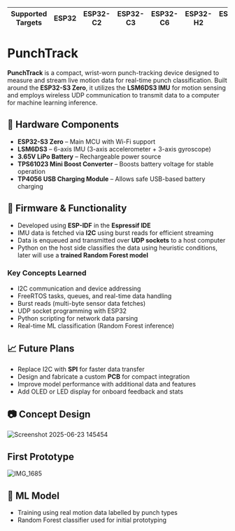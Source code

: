 | Supported Targets | ESP32 | ESP32-C2 | ESP32-C3 | ESP32-C6 | ESP32-H2 | ESP32-P4 | ESP32-S2 | ESP32-S3 |
| ----------------- | ----- | -------- | -------- | -------- | -------- | -------- | -------- | -------- |

# PunchTrack

**PunchTrack** is a compact, wrist-worn punch-tracking device designed to measure and stream live motion data for real-time punch classification. Built around the **ESP32-S3 Zero**, it utilizes the **LSM6DS3 IMU** for motion sensing and employs wireless UDP communication to transmit data to a computer for machine learning inference.

## 🔧 Hardware Components

- **ESP32-S3 Zero** – Main MCU with Wi-Fi support
- **LSM6DS3** – 6-axis IMU (3-axis accelerometer + 3-axis gyroscope)
- **3.65V LiPo Battery** – Rechargeable power source
- **TPS61023 Mini Boost Converter** – Boosts battery voltage for stable operation
- **TP4056 USB Charging Module** – Allows safe USB-based battery charging

## 🧠 Firmware & Functionality

- Developed using **ESP-IDF** in the **Espressif IDE**
- IMU data is fetched via **I2C** using burst reads for efficient streaming
- Data is enqueued and transmitted over **UDP sockets** to a host computer
- Python on the host side classifies the data using heuristic conditions, later will use a **trained Random Forest model**

### Key Concepts Learned

- I2C communication and device addressing
- FreeRTOS tasks, queues, and real-time data handling
- Burst reads (multi-byte sensor data fetches)
- UDP socket programming with ESP32
- Python scripting for network data parsing
- Real-time ML classification (Random Forest inference)

## 📈 Future Plans

- Replace I2C with **SPI** for faster data transfer
- Design and fabricate a custom **PCB** for compact integration
- Improve model performance with additional data and features
- Add OLED or LED display for onboard feedback and stats

## 📷 Concept Design
![Screenshot 2025-06-23 145454](https://github.com/user-attachments/assets/f1677878-8b76-4ea0-b57d-ae7d0895d832)
## First Prototype
![IMG_1685](https://github.com/user-attachments/assets/5626580b-5eb4-46ae-8704-dde0c775738a)

## 🧐 ML Model

- Training using real motion data labelled by punch types
- Random Forest classifier used for initial prototyping
